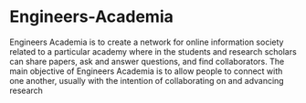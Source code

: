 # Engineers-Academia
Engineers Academia is to create a network for online information
society related to a particular academy where in the students and research scholars
can share papers, ask and answer questions, and find collaborators. The main
objective of Engineers Academia is to allow people to connect with one another,
usually with the intention of collaborating on and advancing research

